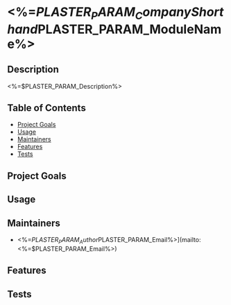 # <%=$PLASTER_PARAM_CompanyShorthand%>.<%=$PLASTER_PARAM_ModuleName%>

## Description

<%=$PLASTER_PARAM_Description%>

## Table of Contents

- [Project Goals](#project-goals)
- [Usage](#usage)
- [Maintainers](#maintainers)
- [Features](#features)
- [Tests](#tests)

## Project Goals

## Usage

## Maintainers

- <%=$PLASTER_PARAM_Author%> [<%=$PLASTER_PARAM_Email%>](mailto:<%=$PLASTER_PARAM_Email%>)

## Features

## Tests
